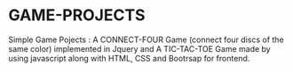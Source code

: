 # GAME-PROJECTS
Simple Game Pojects : A CONNECT-FOUR Game (connect four discs of the same color) implemented in Jquery and A TIC-TAC-TOE Game made by using javascript along with HTML, CSS and Bootrsap for frontend.
